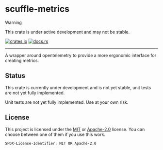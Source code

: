 # scuffle-metrics

> [!WARNING]  
> This crate is under active development and may not be stable.

[![crates.io](https://img.shields.io/crates/v/scuffle-metrics.svg)](https://crates.io/crates/scuffle-metrics) [![docs.rs](https://img.shields.io/docsrs/scuffle-metrics)](https://docs.rs/scuffle-metrics)

---

A wrapper around opentelemetry to provide a more ergonomic interface for creating metrics.

## Status

This crate is currently under development and is not yet stable, unit tests are not yet fully implemented.

Unit tests are not yet fully implemented. Use at your own risk.

## License

This project is licensed under the [MIT](./LICENSE.MIT) or [Apache-2.0](./LICENSE.Apache-2.0) license.
You can choose between one of them if you use this work.

`SPDX-License-Identifier: MIT OR Apache-2.0`
